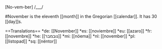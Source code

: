 [No-vem-ber] /___/

#November is the eleventh [[month]] in the Gregorian [[calendar]]. It has 30 [[day]]s.

==Translations==
*de: [[November]]
*es: [[noviembre]]
*eu: [[azaro]]
*fr: [[novembre]]
*he: [[נובמבר]]
*mi: [[nöema]]
*nl: [[november]]
*pl: [[listopad]]
*sq: [[nëntor]]